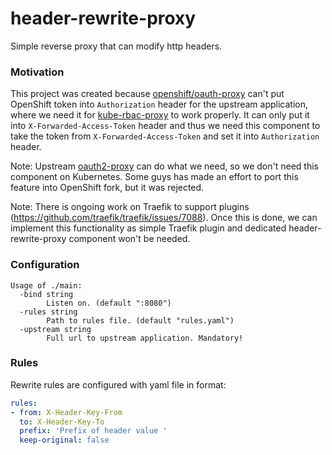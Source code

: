 # header-rewrite-proxy

Simple reverse proxy that can modify http headers.

### Motivation

This project was created because [openshift/oauth-proxy](https://github.com/openshift/oauth-proxy)
can't put OpenShift token into `Authorization` header for the upstream application, where we need it
for [kube-rbac-proxy](https://github.com/openshift/kube-rbac-proxy) to work properly. It can only
put it into `X-Forwarded-Access-Token` header and thus we need this component to take the token
from `X-Forwarded-Access-Token` and set it into `Authorization` header.

Note: Upstream [oauth2-proxy](https://github.com/oauth2-proxy/oauth2-proxy) can do what we need, so
we don't need this component on Kubernetes. Some guys has made an effort to port this feature into
OpenShift fork, but it was rejected.

Note: There is ongoing work on Traefik to support
plugins (https://github.com/traefik/traefik/issues/7088). Once this is done, we can implement this
functionality as simple Traefik plugin and dedicated header-rewrite-proxy component won't be needed.

### Configuration

```
Usage of ./main:
  -bind string
    	Listen on. (default ":8080")
  -rules string
    	Path to rules file. (default "rules.yaml")
  -upstream string
    	Full url to upstream application. Mandatory!
```

### Rules
Rewrite rules are configured with yaml file in format:
```.yaml
rules:
- from: X-Header-Key-From
  to: X-Header-Key-To
  prefix: 'Prefix of header value '
  keep-original: false
```
